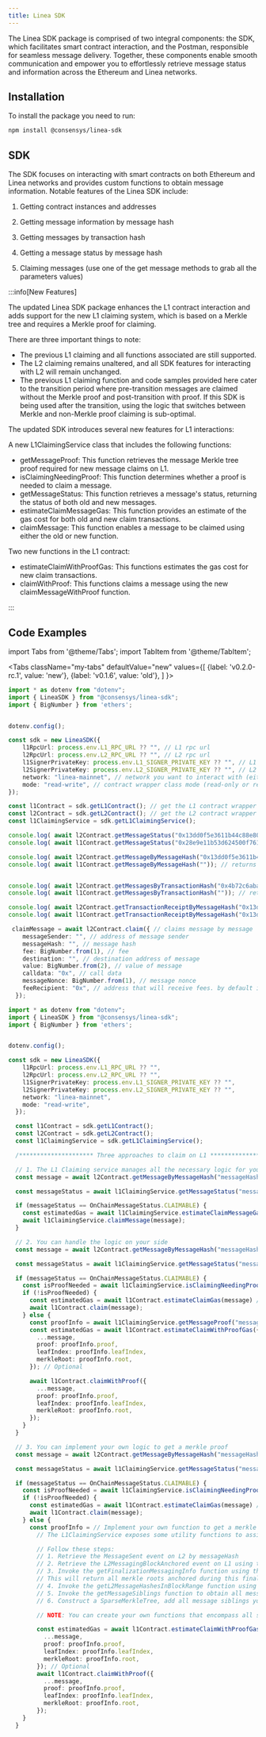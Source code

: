 ```yaml
---
title: Linea SDK
---
```


The Linea SDK package is comprised of two integral components: the SDK, which facilitates smart contract interaction, and the Postman, responsible for seamless message delivery. Together, these components enable smooth communication and empower you to effortlessly retrieve message status and information across the Ethereum and Linea networks.


## Installation

To install the package you need to run:

```bash
npm install @consensys/linea-sdk
```

## SDK

The SDK focuses on interacting with smart contracts on both Ethereum and Linea networks and provides custom functions to obtain message information. Notable features of the Linea SDK include:

 1. Getting contract instances and addresses

 2. Getting message information by message hash

 3. Getting messages by transaction hash

 4. Getting a message status by message hash

 5. Claiming messages (use one of the get message methods to grab all the parameters values)

 
:::info[New Features]

 The updated Linea SDK package enhances the L1 contract interaction and adds support for the new L1 claiming system, which is based on a Merkle tree and requires a Merkle proof for claiming.
 
 There are three important things to note:
  - The previous L1 claiming and all functions associated are still supported.
  - The L2 claiming remains unaltered, and all SDK features for interacting with L2 will remain unchanged.
  - The previous L1 claiming function and code samples provided here cater to the transition period where pre-transition messages are claimed without the Merkle proof and post-transition with proof. If this SDK is being used after the transition, using the logic that switches between Merkle and non-Merkle proof claiming is sub-optimal.

The updated SDK introduces several new features for L1 interactions:

A new L1ClaimingService class that includes the following functions:
  - getMessageProof: This function retrieves the message Merkle tree proof required for new message claims on L1.
  - isClaimingNeedingProof: This function determines whether a proof is needed to claim a message.
  - getMessageStatus: This function retrieves a message's status, returning the status of both old and new messages.
  - estimateClaimMessageGas: This function provides an estimate of the gas cost for both old and new claim transactions.
  - claimMessage: This function enables a message to be claimed using either the old or new function.

Two new functions in the L1 contract:
  - estimateClaimWithProofGas: This functions estimates the gas cost for new claim transactions.
  - claimWithProof: This functions claims a message using the new claimMessageWithProof function.

:::

## Code Examples

import Tabs from '@theme/Tabs';
import TabItem from '@theme/TabItem';

<Tabs
  className="my-tabs"
  defaultValue="new"
  values={[
    {label: 'v0.2.0-rc.1', value: 'new'},
    {label: 'v0.1.6', value: 'old'},
  ]
}>
<TabItem value="old">

```typescript
import * as dotenv from "dotenv";
import { LineaSDK } from "@consensys/linea-sdk";
import { BigNumber } from 'ethers';


dotenv.config();

const sdk = new LineaSDK({
    l1RpcUrl: process.env.L1_RPC_URL ?? "", // L1 rpc url
    l2RpcUrl: process.env.L2_RPC_URL ?? "", // L2 rpc url
    l1SignerPrivateKey: process.env.L1_SIGNER_PRIVATE_KEY ?? "", // L1 account private key (optional if you use mode = read-only)
    l2SignerPrivateKey: process.env.L2_SIGNER_PRIVATE_KEY ?? "", // L2 account private key (optional if you use mode = read-only)
    network: "linea-mainnet", // network you want to interact with (either linea-mainnet or linea-goerli)
    mode: "read-write", // contract wrapper class mode (read-only or read-write), read-only: only read contracts state, read-write: read contracts state and claim messages 
});

const l1Contract = sdk.getL1Contract(); // get the L1 contract wrapper instance
const l2Contract = sdk.getL2Contract(); // get the L2 contract wrapper instance
const l1ClaimingService = sdk.getL1ClaimingService(); 

console.log( await l2Contract.getMessageStatus("0x13dd0f5e3611b44c88e80f5206bbe1ce1c6996514cef1e209e9eb06d9f5b9a2d")); //  returns on-chain message status by message hash
console.log( await l1Contract.getMessageStatus("0x28e9e11b53d624500f7610377c97877bb1ecb3127a88f7eba84dd7a146891946")); // returns on-chain message status by message hash

console.log( await l2Contract.getMessageByMessageHash("0x13dd0f5e3611b44c88e80f5206bbe1ce1c6996514cef1e209e9eb06d9f5b9a2d")); // returns message by message hash
console.log( await l1Contract.getMessageByMessageHash("")); // returns message by message hash


console.log( await l2Contract.getMessagesByTransactionHash("0x4b72c6abacd3e2372a32e2797c41cab08df8d5e6fb2eb453e896e52fe7b70a27")); // returns message by transaction hash
console.log( await l1Contract.getMessagesByTransactionHash("")); // returns message by transaction hash

console.log( await l2Contract.getTransactionReceiptByMessageHash("0x13dd0f5e3611b44c88e80f5206bbe1ce1c6996514cef1e209e9eb06d9f5b9a2d")); // returns transaction receipt by message hash
console.log( await l1Contract.getTransactionReceiptByMessageHash("0x13dd0f5e3611b44c88e80f5206bbe1ce1c6996514cef1e209e9eb06d9f5b9a2d")); // returns transaction receipt by message hash

 claimMessage = await l2Contract.claim({ // claims message by message 
    messageSender: "", // address of message sender
    messageHash: "", // message hash
    fee: BigNumber.from(1), // fee
    destination: "", // destination address of message
    value: BigNumber.from(2), // value of message
    calldata: "0x", // call data
    messageNonce: BigNumber.from(1), // message nonce
    feeRecipient: "0x", // address that will receive fees. by default it is the message sender
  });        
```
</TabItem> <TabItem value="new">

```typescript
import * as dotenv from "dotenv";
import { LineaSDK } from "@consensys/linea-sdk";
import { BigNumber } from 'ethers';


dotenv.config();

const sdk = new LineaSDK({
    l1RpcUrl: process.env.L1_RPC_URL ?? "",
    l2RpcUrl: process.env.L2_RPC_URL ?? "",
    l1SignerPrivateKey: process.env.L1_SIGNER_PRIVATE_KEY ?? "",
    l2SignerPrivateKey: process.env.L2_SIGNER_PRIVATE_KEY ?? "",
    network: "linea-mainnet",
    mode: "read-write",
  });

  const l1Contract = sdk.getL1Contract();
  const l2Contract = sdk.getL2Contract();
  const l1ClaimingService = sdk.getL1ClaimingService();

  /********************* Three approaches to claim on L1 *********************/ 

  // 1. The L1 Claiming service manages all the necessary logic for you.
  const message = await l2Contract.getMessageByMessageHash("messageHash");

  const messageStatus = await l1ClaimingService.getMessageStatus("messageHash");

  if (messageStatus == OnChainMessageStatus.CLAIMABLE) {
    const estimatedGas = await l1ClaimingService.estimateClaimMessageGas(message); // Optional
    await l1ClaimingService.claimMessage(message);
  }

  // 2. You can handle the logic on your side
  const message = await l2Contract.getMessageByMessageHash("messageHash");

  const messageStatus = await l1ClaimingService.getMessageStatus("messageHash");

  if (messageStatus == OnChainMessageStatus.CLAIMABLE) {
    const isProofNeeded = await l1ClaimingService.isClaimingNeedingProof("messageHash");
    if (!isProofNeeded) {
      const estimatedGas = await l1Contract.estimateClaimGas(message) // Optional
      await l1Contract.claim(message);
    } else {
      const proofInfo = await l1ClaimingService.getMessageProof("messageHash");
      const estimatedGas = await l1Contract.estimateClaimWithProofGas({
        ...message,
        proof: proofInfo.proof,
        leafIndex: proofInfo.leafIndex,
        merkleRoot: proofInfo.root,
      }); // Optional

      await l1Contract.claimWithProof({
        ...message,
        proof: proofInfo.proof,
        leafIndex: proofInfo.leafIndex,
        merkleRoot: proofInfo.root,
      });
    }
  }

  // 3. You can implement your own logic to get a merkle proof
  const message = await l2Contract.getMessageByMessageHash("messageHash");

  const messageStatus = await l1ClaimingService.getMessageStatus("messageHash");

  if (messageStatus == OnChainMessageStatus.CLAIMABLE) {
    const isProofNeeded = await l1ClaimingService.isClaimingNeedingProof("messageHash");
    if (!isProofNeeded) {
      const estimatedGas = await l1Contract.estimateClaimGas(message) // Optional
      await l1Contract.claim(message);
    } else {
      const proofInfo = // Implement your own function to get a merkle proof
        // The L1ClaimingService exposes some utility functions to assist you: getFinalizationMessagingInfo, getL2MessageHashesInBlockRange, getMessageSiblings

        // Follow these steps:
        // 1. Retrieve the MessageSent event on L2 by messageHash
        // 2. Retrieve the L2MessagingBlockAnchored event on L1 using the MessageSent.blockNumber you acquired in step 1. This is used to get the finalization transaction hash where the L2 block number associated to your message has been finalized.
        // 3. Invoke the getFinalizationMessagingInfo function using the L2MessagingBlockAnchored.transactionHash you obtained in step 2.
        // This will return all merkle roots anchored during this finalization transaction, the depth of trees, the first and the last L2 block containing messages finalized on L1 in this transaction.
        // 4. Invoke the getL2MessageHashesInBlockRange function using the first and last L2 block number that you obtained in step 3. This will return all l2 messages hashes in this L2 block range.
        // 5. Invoke the getMessageSiblings function to obtain all message siblings
        // 6. Construct a SparseMerkleTree, add all message siblings you obtained at step 5 to the tree and return a merkle proof

        // NOTE: You can create your own functions that encompass all steps. Utility functions are merely provided as a helper.

        const estimatedGas = await l1Contract.estimateClaimWithProofGas({
          ...message,
          proof: proofInfo.proof,
          leafIndex: proofInfo.leafIndex,
          merkleRoot: proofInfo.root,
        }); // Optional
        await l1Contract.claimWithProof({
          ...message,
          proof: proofInfo.proof,
          leafIndex: proofInfo.leafIndex,
          merkleRoot: proofInfo.root,
        });
    }
  }


```

</TabItem> </Tabs>